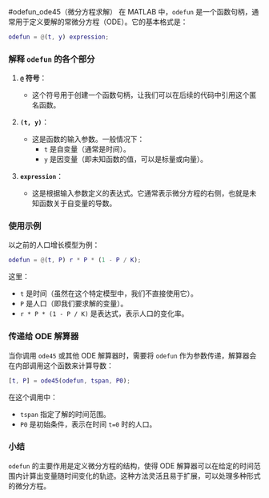 #odefun_ode45（微分方程求解）
在 MATLAB 中，`odefun` 是一个函数句柄，通常用于定义要解的常微分方程（ODE）。它的基本格式是：

```matlab
odefun = @(t, y) expression;
```

### 解释 `odefun` 的各个部分

1. **`@` 符号**：
   - 这个符号用于创建一个函数句柄，让我们可以在后续的代码中引用这个匿名函数。

2. **`(t, y)`**：
   - 这是函数的输入参数。一般情况下：
     - `t` 是自变量（通常是时间）。
     - `y` 是因变量（即未知函数的值，可以是标量或向量）。

3. **`expression`**：
   - 这是根据输入参数定义的表达式。它通常表示微分方程的右侧，也就是未知函数关于自变量的导数。

### 使用示例

以之前的人口增长模型为例：

```matlab
odefun = @(t, P) r * P * (1 - P / K);
```

这里：
- `t` 是时间（虽然在这个特定模型中，我们不直接使用它）。
- `P` 是人口（即我们要求解的变量）。
- `r * P * (1 - P / K)` 是表达式，表示人口的变化率。

### 传递给 ODE 解算器

当你调用 `ode45` 或其他 ODE 解算器时，需要将 `odefun` 作为参数传递，解算器会在内部调用这个函数来计算导数：

```matlab
[t, P] = ode45(odefun, tspan, P0);
```

在这个调用中：
- `tspan` 指定了解的时间范围。
- `P0` 是初始条件，表示在时间 `t=0` 时的人口。

### 小结

`odefun` 的主要作用是定义微分方程的结构，使得 ODE 解算器可以在给定的时间范围内计算出变量随时间变化的轨迹。这种方法灵活且易于扩展，可以处理多种形式的微分方程。
